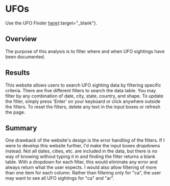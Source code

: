 # UFOs

Use the UFO Finder [here](https://chrissnead.github.io/UFOs/){:target="_blank"}.

## Overview
The purpose of this analysis is to filter where and when UFO sightings have been documented.

## Results
This website allows users to search UFO sighting data by filtering specific criteria. There are five different filters to search the data table. You may filter by any combination of date, city, state, country, and shape. To update the filter, simply press 'Enter' on your keyboard or click anywhere outside the filters. To reset the filters, delete any text in the input boxes or refresh the page.

## Summary
One drawback of the website's design is the error handling of the filters. If I were to develop this website further, I'd make the input boxes dropdowns instead. Not all dates, cities, etc. are included in the data, but there is no way of knowing without typing it in and finding the filter returns a blank table. With a dropdown for each filter, this would eliminate any error and always return what the user expects. I would also allow filtering of more than one item for each column. Rather than filtering only for "ca", the user may want to see all UFO sightings for "ca" and "ar".
